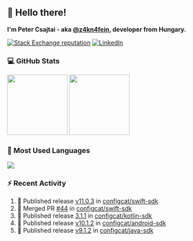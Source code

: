 ## 👋 Hello there!

**I'm Peter Csajtai - aka [@z4kn4fein](https://github.com/z4kn4fein), developer from Hungary.**

[![Stack Exchange reputation](https://img.shields.io/stackexchange/stackoverflow/r/8700582?color=orange&label=reputation&logo=stackoverflow&style=for-the-badge)](https://stackoverflow.com/users/8700582)
[![LinkedIn](https://img.shields.io/badge/linkedin-%230077B5.svg?style=for-the-badge&logo=linkedin&logoColor=white)](https://www.linkedin.com/in/csajtai-p%C3%A9ter-45395341/)

### 💻 GitHub Stats

<div>
  <img height="140px" src="https://github-readme-stats-pcsajtai.vercel.app/api?username=z4kn4fein&show_icons=true&hide_border=true&count_private=true&custom_title=Stats&theme=dracula&line_height=24&hide_title=true">
  <img height="140px" src="https://streak-stats.demolab.com?user=z4kn4fein&theme=dracula&hide_border=true">
  
</div>

### :toolbox: Most Used Languages

<img src="https://github-readme-stats-pcsajtai.vercel.app/api/top-langs/?username=z4kn4fein&theme=dracula&hide_border=true&layout=compact&langs_count=8&hide_title=true">

### :zap: Recent Activity

<!--START_SECTION:activity-->
1. 🚀 Published release [v11.0.3](https://github.com/configcat/swift-sdk/releases/tag/11.0.3) in [configcat/swift-sdk](https://github.com/configcat/swift-sdk)
2. 🎉 Merged PR [#44](https://github.com/configcat/swift-sdk/pull/44) in [configcat/swift-sdk](https://github.com/configcat/swift-sdk)
3. 🚀 Published release [3.1.1](https://github.com/configcat/kotlin-sdk/releases/tag/3.1.1) in [configcat/kotlin-sdk](https://github.com/configcat/kotlin-sdk)
4. 🚀 Published release [v10.1.2](https://github.com/configcat/android-sdk/releases/tag/v10.1.2) in [configcat/android-sdk](https://github.com/configcat/android-sdk)
5. 🚀 Published release [v9.1.2](https://github.com/configcat/java-sdk/releases/tag/v9.1.2) in [configcat/java-sdk](https://github.com/configcat/java-sdk)
<!--END_SECTION:activity-->
